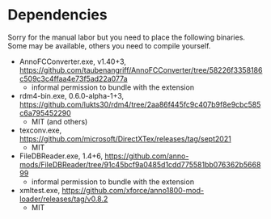 # Dependencies

Sorry for the manual labor but you need to place the following binaries.
Some may be available, others you need to compile yourself.

- AnnoFCConverter.exe, v1.40+3, https://github.com/taubenangriff/AnnoFCConverter/tree/58226f3358186c509c3c4ffaa4e73f5ad22a077a
  - informal permission to bundle with the extension
- rdm4-bin.exe, 0.6.0-alpha-1+3, https://github.com/lukts30/rdm4/tree/2aa86f445fc9c407b9f8e9cbc585c6a795452290
  - MIT (and others)
- texconv.exe, https://github.com/microsoft/DirectXTex/releases/tag/sept2021
  - MIT
- FileDBReader.exe, 1.4+6, https://github.com/anno-mods/FileDBReader/tree/91c45bcf9a0485d1cdd775581bb076362b566899
  - informal permission to bundle with the extension
- xmltest.exe, https://github.com/xforce/anno1800-mod-loader/releases/tag/v0.8.2
  - MIT